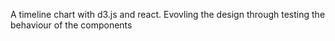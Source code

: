 A timeline chart with d3.js and react.
Evovling the design through testing the behaviour of the components
